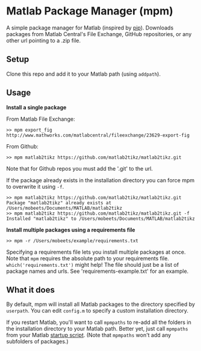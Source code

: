 # Matlab Package Manager (mpm)

A simple package manager for Matlab (inspired by [pip](https://github.com/pypa/pip)). Downloads packages from Matlab Central's File Exchange, GitHub repositories, or any other url pointing to a .zip file.

## Setup

Clone this repo and add it to your Matlab path (using `addpath`).

## Usage

__Install a single package__

From Matlab File Exchange:

```
>> mpm export_fig http://www.mathworks.com/matlabcentral/fileexchange/23629-export-fig
```

From Github:

```
>> mpm matlab2tikz https://github.com/matlab2tikz/matlab2tikz.git
```

Note that for Github repos you must add the '.git' to the url.

If the package already exists in the installation directory you can force mpm to overwrite it using `-f`.

```
>> mpm matlab2tikz https://github.com/matlab2tikz/matlab2tikz.git
Package "matlab2tikz" already exists at /Users/mobeets/Documents/MATLAB/matlab2tikz
>> mpm matlab2tikz https://github.com/matlab2tikz/matlab2tikz.git -f
Installed "matlab2tikz" to /Users/mobeets/Documents/MATLAB/matlab2tikz
```

__Install multiple packages using a requirements file__

```
>> mpm -r /Users/mobeets/example/requirements.txt
```

Specifying a requirements file lets you install multiple packages at once. Note that `mpm` requires the absolute path to your requirements file. `which('requirements.txt')` might help! The file should just be a list of package names and urls. See 'requirements-example.txt' for an example.

## What it does

By default, mpm will install all Matlab packages to the directory specified by `userpath`. You can edit `config.m` to specify a custom installation directory.

If you restart Matlab, you'll want to call `mpmpaths` to re-add all the folders in the installation directory to your Matlab path. Better yet, just call `mpmpaths` from your Matlab [startup script](http://www.mathworks.com/help/matlab/ref/startup.html). (Note that `mpmpaths` won't add any subfolders of packages.)
